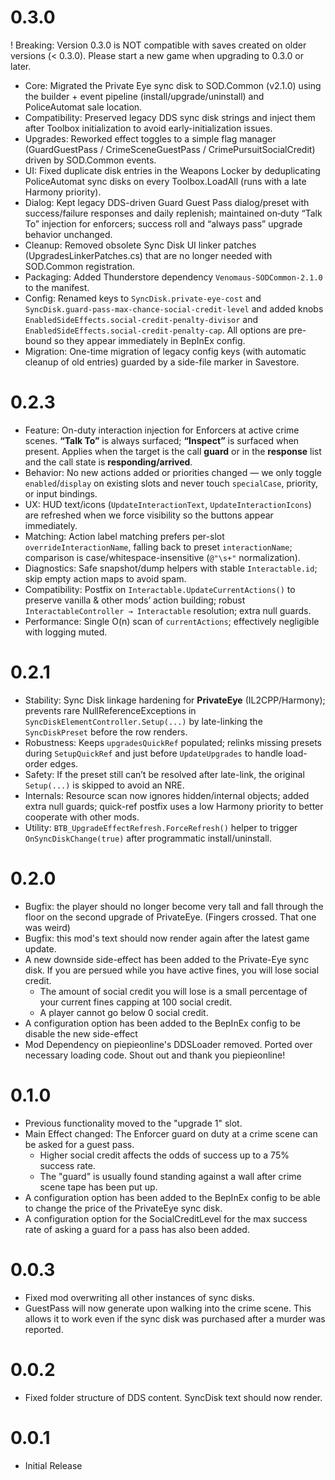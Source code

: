 # 0.3.0

! Breaking: Version 0.3.0 is NOT compatible with saves created on older versions (< 0.3.0). Please start a new game when upgrading to 0.3.0 or later.

* Core: Migrated the Private Eye sync disk to SOD.Common (v2.1.0) using the builder + event pipeline (install/upgrade/uninstall) and PoliceAutomat sale location.
* Compatibility: Preserved legacy DDS sync disk strings and inject them after Toolbox initialization to avoid early-initialization issues.
* Upgrades: Reworked effect toggles to a simple flag manager (GuardGuestPass / CrimeSceneGuestPass / CrimePursuitSocialCredit) driven by SOD.Common events.
* UI: Fixed duplicate disk entries in the Weapons Locker by deduplicating PoliceAutomat sync disks on every Toolbox.LoadAll (runs with a late Harmony priority).
* Dialog: Kept legacy DDS-driven Guard Guest Pass dialog/preset with success/failure responses and daily replenish; maintained on‑duty “Talk To” injection for enforcers; success roll and “always pass” upgrade behavior unchanged.
* Cleanup: Removed obsolete Sync Disk UI linker patches (UpgradesLinkerPatches.cs) that are no longer needed with SOD.Common registration.
* Packaging: Added Thunderstore dependency `Venomaus-SODCommon-2.1.0` to the manifest.
* Config: Renamed keys to `SyncDisk.private-eye-cost` and `SyncDisk.guard-pass-max-chance-social-credit-level` and added knobs `EnabledSideEffects.social-credit-penalty-divisor` and `EnabledSideEffects.social-credit-penalty-cap`. All options are pre-bound so they appear immediately in BepInEx config.
* Migration: One-time migration of legacy config keys (with automatic cleanup of old entries) guarded by a side-file marker in Savestore.

# 0.2.3

* Feature: On-duty interaction injection for Enforcers at active crime scenes. **“Talk To”** is always surfaced; **“Inspect”** is surfaced when present. Applies when the target is the call **guard** or in the **response** list and the call state is **responding/arrived**.
* Behavior: No new actions added or priorities changed — we only toggle `enabled`/`display` on existing slots and never touch `specialCase`, priority, or input bindings.
* UX: HUD text/icons (`UpdateInteractionText`, `UpdateInteractionIcons`) are refreshed when we force visibility so the buttons appear immediately.
* Matching: Action label matching prefers per-slot `overrideInteractionName`, falling back to preset `interactionName`; comparison is case/whitespace-insensitive (`@"\s+"` normalization).
* Diagnostics: Safe snapshot/dump helpers with stable `Interactable.id`; skip empty action maps to avoid spam.
* Compatibility: Postfix on `Interactable.UpdateCurrentActions()` to preserve vanilla & other mods’ action building; robust `InteractableController → Interactable` resolution; extra null guards.
* Performance: Single O(n) scan of `currentActions`; effectively negligible with logging muted.

# 0.2.1

* Stability: Sync Disk linkage hardening for **PrivateEye** (IL2CPP/Harmony); prevents rare NullReferenceExceptions in `SyncDiskElementController.Setup(...)` by late-linking the `SyncDiskPreset` before the row renders.
* Robustness: Keeps `upgradesQuickRef` populated; relinks missing presets during `SetupQuickRef` and just before `UpdateUpgrades` to handle load-order edges.
* Safety: If the preset still can’t be resolved after late-link, the original `Setup(...)` is skipped to avoid an NRE.
* Internals: Resource scan now ignores hidden/internal objects; added extra null guards; quick-ref postfix uses a low Harmony priority to better cooperate with other mods.
* Utility: `BTB_UpgradeEffectRefresh.ForceRefresh()` helper to trigger `OnSyncDiskChange(true)` after programmatic install/uninstall.

# 0.2.0

* Bugfix: the player should no longer become very tall and fall through the floor on the second upgrade of PrivateEye. (Fingers crossed. That one was weird)
* Bugfix: this mod's text should now render again after the latest game update.
* A new downside side-effect has been added to the Private-Eye sync disk. If you are persued while you have active fines, you will lose social credit.
  * The amount of social credit you will lose is a small percentage of your current fines capping at 100 social credit.
  * A player cannot go below 0 social credit. 
* A configuration option has been added to the BepInEx config to be disable the new side-effect
* Mod Dependency on piepieonline's DDSLoader removed. Ported over necessary loading code. Shout out and thank you piepieonline!

# 0.1.0

* Previous functionality moved to the "upgrade 1" slot.
* Main Effect changed: The Enforcer guard on duty at a crime scene can be asked for a guest pass. 
  * Higher social credit affects the odds of success up to a 75% success rate.
  * The "guard" is usually found standing against a wall after crime scene tape has been put up.
* A configuration option has been added to the BepInEx config to be able to change the price of the PrivateEye sync disk.
* A configuration option for the SocialCreditLevel for the max success rate of asking a guard for a pass has also been added.

# 0.0.3

* Fixed mod overwriting all other instances of sync disks.
* GuestPass will now generate upon walking into the crime scene. This allows it to work even if the sync disk was purchased after a murder was reported.

# 0.0.2

* Fixed folder structure of DDS content. SyncDisk text should now render.

# 0.0.1

* Initial Release
